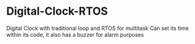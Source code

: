 # Digital-Clock-RTOS
Digital Clock with traditional loop and RTOS for multitask
Can set its time within its code, it also has a buzzer for alarm purposes
